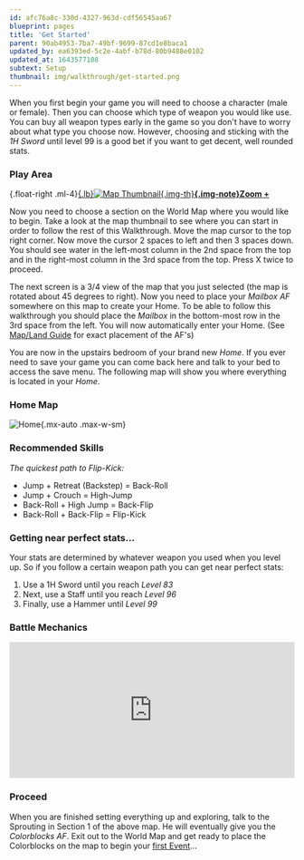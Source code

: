 ```yaml
---
id: afc76a8c-330d-4327-963d-cdf56545aa67
blueprint: pages
title: 'Get Started'
parent: 90ab4953-7ba7-49bf-9699-87cd1e8baca1
updated_by: ea6393ed-5c2e-4abf-b78d-80b9488e0102
updated_at: 1643577108
subtext: Setup
thumbnail: img/walkthrough/get-started.png
---
```

When you first begin your game you will need to choose a character (male or female). Then you can choose which type of weapon you would like use. You can buy all weapon types early in the game so you don't have to worry about what type you choose now. However, choosing and sticking with the *1H Sword* until level 99 is a good bet if you want to get decent, well rounded stats.

### Play Area

{.float-right .ml-4}[{.lb}![Map Thumbnail](/assets/img/walkthrough/maps/world-start-th.jpg){.img-th}__{.img-note}Zoom +__](#map-world-start)

Now you need to choose a section on the World Map where you would like to begin. Take a look at the map thumbnail to see where you can start in order to follow the rest of this Walkthrough. Move the map cursor to the top right corner. Now move the cursor 2 spaces to left and then 3 spaces down. You should see water in the left-most column in the 2nd space from the top and in the right-most column in the 3rd space from the top. Press X twice to proceed.

The next screen is a 3/4 view of the map that you just selected (the map is rotated about 45 degrees to right). Now you need to place your *Mailbox AF* somewhere on this map to create your Home. To be able to follow this walkthrough you should place the *Mailbox* in the bottom-most row in the 3rd space from the left. You will now automatically enter your Home. (See [Map/Land Guide](/walkthrough/maps/) for exact placement of the AF's)

You are now in the upstairs bedroom of your brand new *Home*. If you ever need to save your game you can come back here and talk to your bed to access the save menu. The following map will show you where everything is located in your *Home*.

### Home Map

![Home](/assets/img/walkthrough/maps/home.png){.mx-auto .max-w-sm}

### Recommended Skills

*The quickest path to Flip-Kick:*

* Jump + Retreat (Backstep) = Back-Roll
* Jump + Crouch = High-Jump
* Back-Roll + High Jump = Back-Flip
* Back-Roll + Back-Flip = Flip-Kick

### Getting near perfect stats...

Your stats are determined by whatever weapon you used when you level up. So if you follow a certain weapon path you can get near perfect stats:

1. Use a 1H Sword until you reach *Level 83*
2. Next, use a Staff until you reach *Level 96*
3. Finally, use a Hammer until *Level 99*

### Battle Mechanics

<div class="aspect-wide"><iframe width="100%" height="240" src="https://www.youtube.com/embed/videoseries?list=PL-gSoxtNFZV_eNWKT31J2EWgP9u51tVM3" title="YouTube video player" frameborder="0" allowfullscreen="true">YouTube Video</iframe></div>

### Proceed

When you are finished setting everything up and exploring, talk to the Sprouting in Section 1 of the above map. He will eventually give you the *Colorblocks AF*. Exit out to the World Map and get ready to place the Colorblocks on the map to begin your [first Event](/walkthrough/events/niccolos-business-unusual/)...
